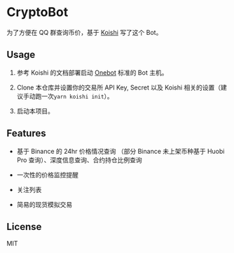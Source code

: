 # CryptoBot

为了方便在 QQ 群查询币价，基于 [Koishi](https://koishi.js.org/) 写了这个 Bot。

## Usage

1. 参考 Koishi 的文档部署启动 [Onebot](https://github.com/howmanybots/onebot) 标准的 Bot 主机。

2. Clone 本仓库并设置你的交易所 API Key, Secret 以及 Koishi 相关的设置（建议手动跑一次`yarn koishi init`）。

3. 启动本项目。

## Features

- 基于 Binance 的 24hr 价格情况查询 （部分 Binance 未上架币种基于 Huobi Pro 查询）、深度信息查询、合约持仓比例查询

- 一次性的价格监控提醒

- 关注列表

- 简易的现货模拟交易

## License

MIT
